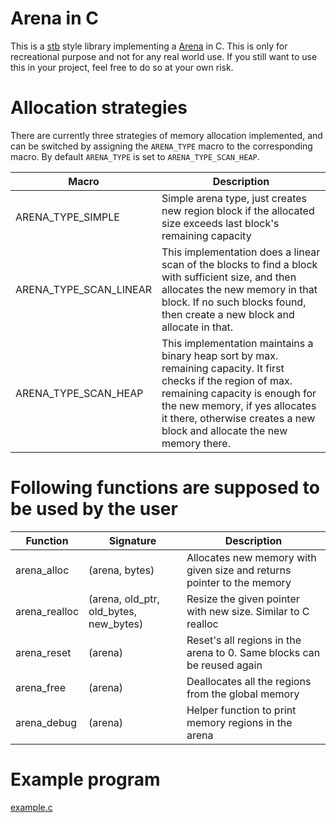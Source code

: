 # Arena in C
This is a [stb](https://github.com/nothings/stb) style library implementing a [Arena](https://github.com/tsoding/arena) in C.
This is only for recreational purpose and not for any real world use. If you still want to use this in your project, feel free to do so at your own risk.

# Allocation strategies
There are currently three strategies of memory allocation implemented, and can be switched by assigning the `ARENA_TYPE` macro to the corresponding macro. By default `ARENA_TYPE` is set to `ARENA_TYPE_SCAN_HEAP`.

| Macro | Description |
| ----- | ----------- |
| ARENA\_TYPE\_SIMPLE | Simple arena type, just creates new region block if the allocated size exceeds last block's remaining capacity |
| ARENA\_TYPE\_SCAN\_LINEAR | This implementation does a linear scan of the blocks to find a block with sufficient size, and then allocates the new memory in that block. If no such blocks found, then create a new block and allocate in that. |
| ARENA\_TYPE\_SCAN\_HEAP | This implementation maintains a binary heap sort by max. remaining capacity. It first checks if the region of max. remaining capacity is enough for the new memory, if yes allocates it there, otherwise creates a new block and allocate the new memory there. |

# Following functions are supposed to be used by the user

| Function        | Signature                                 | Description                                                            |
| --------------- | ----------------------------------------- | ---------------------------------------------------------------------- |
| arena\_alloc    | (arena, bytes)                            | Allocates new memory with given size and returns pointer to the memory |
| arena\_realloc  | (arena, old\_ptr, old\_bytes, new\_bytes) | Resize the given pointer with new size. Similar to C realloc           |
| arena\_reset    | (arena)                                   | Reset's all regions in the arena to 0. Same blocks can be reused again |
| arena\_free     | (arena)                                   | Deallocates all the regions from the global memory                     |
| arena\_debug    | (arena)                                   | Helper function to print memory regions in the arena                   |

# Example program
[example.c](./example.c)
